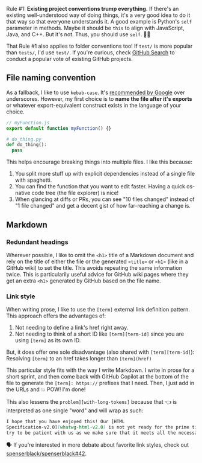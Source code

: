 Rule #1: **Existing project conventions trump everything.** If there's an
existing well-understood way of doing things, it's a very good idea to do it
that way so that everyone understands it. A good example is Python's `self`
parameter in methods. Maybe it should be `this` to align with JavaScript, Java,
and C++. But it's not. Thus, you should use `self`. 🤷‍♂️

That Rule #1 also applies to folder conventions too! If `test/` is more popular
than `tests/`, I'd use `test/`. If you're curious, check [GitHub Search] to
conduct a popular vote of existing GitHub projects.

## File naming convention

As a fallback, I like to use `kebab-case`. It's [recommended by Google] over
underscores. However, my first choice is to **name the file after it's exports**
or whatever export-equivalent construct exists in the language of your choice.

```js
// myFunction.js
export default function myFunction() {}
```

```py
# do_thing.py
def do_thing():
  pass
```

This helps encourage breaking things into multiple files. I like this because:

1. You split more stuff up with explicit dependencies instead of a single file
   with spaghetti.
2. You can find the function that you want to edit faster. Having a quick
   os-native code tree (the file explorer) is nice!
3. When glancing at diffs or PRs, you can see "10 files changed" instead of "1
   file changed" and get a decent gist of how far-reaching a change is.

## Markdown

### Redundant headings

Wherever possible, I like to omit the `<h1>` title of a Markdown document and
rely on the title of either the file or the generated `<title>` or `<h1>` (like
in a GitHub wiki) to set the title. This avoids repeating the same information
twice. This is particularily useful advice for GitHub wiki pages where they get
an extra `<h1>` generated by GitHub based on the file name.

### Link style

When writing prose, I like to use the `[term]` external link definition pattern.
This approach offers the advantages of:

1. Not needing to define a link's href right away.
2. Not needing to think of a short ID like `[term][term-id]` since you are using
   `[term]` as its own ID.

But, it does offer one sole disadvantage (also shared with `[term][term-id]`):
Resolving `[term]` to an href takes longer than `[term](href)`

This particular style fits with the way I write Markdown. I write in prose for a
short sprint, and then come back with GitHub Copilot at the bottom of the file
to generate the `[term]: https://` prefixes that I need. Then, I just add in the
URLs and 💥 POW! I'm done!

This also lessens the `problem][with-long-tokens]` because that 👈 is
interpreted as one single "word" and will wrap as such:

```md
I hope that you have enjoyed this! Our [HTML
Specification-v2.0][whatwg-html-v2.0] is not yet ready for the prime time, so
try to be patient with us as we make sure that it meets all the necessary
```

🗣️ If you're interested in more debate about favorite link styles, check out
[spenserblack/spenserblack#42].

<!-- prettier-ignore-start -->
[GitHub Search]: https://github.com/search
[spenserblack/spenserblack#42]: https://github.com/spenserblack/spenserblack/discussions/42
[recommended by Google]: https://developers.google.com/search/docs/crawling-indexing/url-structure#:~:text=Consider%20using%20hyphens%20to%20separate%20words%20in%20your%20URLs%2C%20as%20it%20helps%20users%20and%20search%20engines%20identify%20concepts%20in%20the%20URL%20more%20easily.%20We%20recommend%20that%20you%20use%20hyphens%20(%2D)%20instead%20of%20underscores%20(_)%20in%20your%20URLs.
<!-- prettier-ignore-end -->
